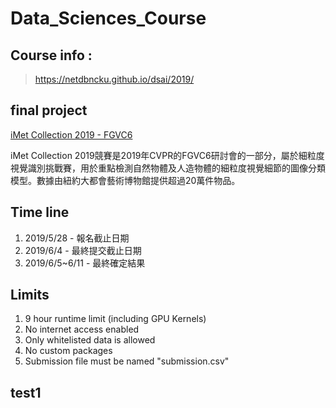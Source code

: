 # Data_Sciences_Course

## Course info :

> https://netdbncku.github.io/dsai/2019/

## final project 

 [iMet Collection 2019 - FGVC6](https://www.kaggle.com/c/imet-2019-fgvc6)

iMet Collection 2019競賽是2019年CVPR的FGVC6研討會的一部分，屬於細粒度視覺識別挑戰賽，用於重點檢測自然物體及人造物體的細粒度視覺細節的圖像分類模型。數據由紐約大都會藝術博物館提供超過20萬件物品。

## Time line

1. 2019/5/28 - 報名截止日期
2. 2019/6/4 - 最終提交截止日期
3. 2019/6/5~6/11 - 最終確定結果

## Limits
1. 9 hour runtime limit (including GPU Kernels) 
2. No internet access enabled 
3. Only whitelisted data is allowed 
4. No custom packages 
5. Submission file must be named "submission.csv"

## test1








